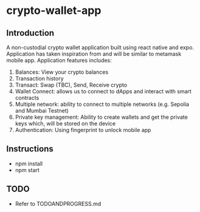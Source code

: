# crypto-wallet-app

## Introduction

A non-custodial crypto wallet application built using react native and expo. Application has taken inspiration from and will be similar to metamask mobile app. Application features includes:

1. Balances: View your crypto balances
2. Transaction history
3. Transact: Swap (TBC), Send, Receive crypto
4. Wallet Connect: allows us to connect to dApps and interact with smart contracts
5. Multiple network: ability to connect to multiple networks (e.g. Sepolia and Mumbai Testnet)
6. Private key management: Ability to create wallets and get the private keys which, will be stored on the device
7. Authentication: Using fingerprint to unlock mobile app

## Instructions

- npm install
- npm start

## TODO

- Refer to TODOANDPROGRESS.md

